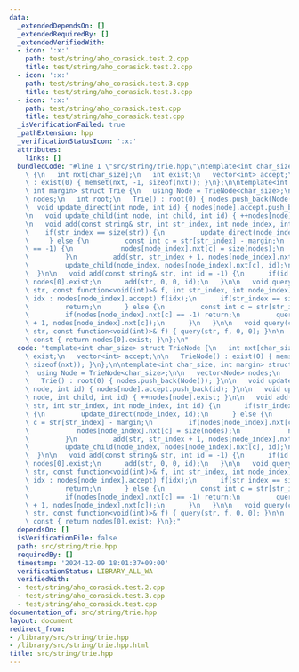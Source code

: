 ```yaml
---
data:
  _extendedDependsOn: []
  _extendedRequiredBy: []
  _extendedVerifiedWith:
  - icon: ':x:'
    path: test/string/aho_corasick.test.2.cpp
    title: test/string/aho_corasick.test.2.cpp
  - icon: ':x:'
    path: test/string/aho_corasick.test.3.cpp
    title: test/string/aho_corasick.test.3.cpp
  - icon: ':x:'
    path: test/string/aho_corasick.test.cpp
    title: test/string/aho_corasick.test.cpp
  _isVerificationFailed: true
  _pathExtension: hpp
  _verificationStatusIcon: ':x:'
  attributes:
    links: []
  bundledCode: "#line 1 \"src/string/trie.hpp\"\ntemplate<int char_size> struct TrieNode\
    \ {\n   int nxt[char_size];\n   int exist;\n   vector<int> accept;\n\n   TrieNode()\
    \ : exist(0) { memset(nxt, -1, sizeof(nxt)); }\n};\n\ntemplate<int char_size,\
    \ int margin> struct Trie {\n   using Node = TrieNode<char_size>;\n\n   vector<Node>\
    \ nodes;\n   int root;\n   Trie() : root(0) { nodes.push_back(Node()); }\n\n \
    \  void update_direct(int node, int id) { nodes[node].accept.push_back(id); }\n\
    \n   void update_child(int node, int child, int id) { ++nodes[node].exist; }\n\
    \n   void add(const string& str, int str_index, int node_index, int id) {\n  \
    \    if(str_index == size(str)) {\n         update_direct(node_index, id);\n \
    \     } else {\n         const int c = str[str_index] - margin;\n         if(nodes[node_index].nxt[c]\
    \ == -1) {\n            nodes[node_index].nxt[c] = size(nodes);\n            nodes.push_back(Node());\n\
    \         }\n         add(str, str_index + 1, nodes[node_index].nxt[c], id);\n\
    \         update_child(node_index, nodes[node_index].nxt[c], id);\n      }\n \
    \  }\n\n   void add(const string& str, int id = -1) {\n      if(id == -1) id =\
    \ nodes[0].exist;\n      add(str, 0, 0, id);\n   }\n\n   void query(const string&\
    \ str, const function<void(int)>& f, int str_index, int node_index) {\n      for(auto&\
    \ idx : nodes[node_index].accept) f(idx);\n      if(str_index == size(str)) {\n\
    \         return;\n      } else {\n         const int c = str[str_index] - margin;\n\
    \         if(nodes[node_index].nxt[c] == -1) return;\n         query(str, f, str_index\
    \ + 1, nodes[node_index].nxt[c]);\n      }\n   }\n\n   void query(const string&\
    \ str, const function<void(int)>& f) { query(str, f, 0, 0); }\n\n   int count()\
    \ const { return nodes[0].exist; }\n};\n"
  code: "template<int char_size> struct TrieNode {\n   int nxt[char_size];\n   int\
    \ exist;\n   vector<int> accept;\n\n   TrieNode() : exist(0) { memset(nxt, -1,\
    \ sizeof(nxt)); }\n};\n\ntemplate<int char_size, int margin> struct Trie {\n \
    \  using Node = TrieNode<char_size>;\n\n   vector<Node> nodes;\n   int root;\n\
    \   Trie() : root(0) { nodes.push_back(Node()); }\n\n   void update_direct(int\
    \ node, int id) { nodes[node].accept.push_back(id); }\n\n   void update_child(int\
    \ node, int child, int id) { ++nodes[node].exist; }\n\n   void add(const string&\
    \ str, int str_index, int node_index, int id) {\n      if(str_index == size(str))\
    \ {\n         update_direct(node_index, id);\n      } else {\n         const int\
    \ c = str[str_index] - margin;\n         if(nodes[node_index].nxt[c] == -1) {\n\
    \            nodes[node_index].nxt[c] = size(nodes);\n            nodes.push_back(Node());\n\
    \         }\n         add(str, str_index + 1, nodes[node_index].nxt[c], id);\n\
    \         update_child(node_index, nodes[node_index].nxt[c], id);\n      }\n \
    \  }\n\n   void add(const string& str, int id = -1) {\n      if(id == -1) id =\
    \ nodes[0].exist;\n      add(str, 0, 0, id);\n   }\n\n   void query(const string&\
    \ str, const function<void(int)>& f, int str_index, int node_index) {\n      for(auto&\
    \ idx : nodes[node_index].accept) f(idx);\n      if(str_index == size(str)) {\n\
    \         return;\n      } else {\n         const int c = str[str_index] - margin;\n\
    \         if(nodes[node_index].nxt[c] == -1) return;\n         query(str, f, str_index\
    \ + 1, nodes[node_index].nxt[c]);\n      }\n   }\n\n   void query(const string&\
    \ str, const function<void(int)>& f) { query(str, f, 0, 0); }\n\n   int count()\
    \ const { return nodes[0].exist; }\n};"
  dependsOn: []
  isVerificationFile: false
  path: src/string/trie.hpp
  requiredBy: []
  timestamp: '2024-12-09 18:01:37+09:00'
  verificationStatus: LIBRARY_ALL_WA
  verifiedWith:
  - test/string/aho_corasick.test.2.cpp
  - test/string/aho_corasick.test.3.cpp
  - test/string/aho_corasick.test.cpp
documentation_of: src/string/trie.hpp
layout: document
redirect_from:
- /library/src/string/trie.hpp
- /library/src/string/trie.hpp.html
title: src/string/trie.hpp
---
```

